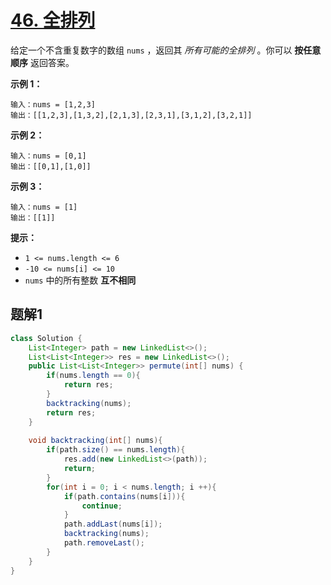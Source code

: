 # [46. 全排列](https://leetcode.cn/problems/permutations/)

给定一个不含重复数字的数组 `nums` ，返回其 *所有可能的全排列* 。你可以 **按任意顺序** 返回答案。

 

**示例 1：**

```
输入：nums = [1,2,3]
输出：[[1,2,3],[1,3,2],[2,1,3],[2,3,1],[3,1,2],[3,2,1]]
```

**示例 2：**

```
输入：nums = [0,1]
输出：[[0,1],[1,0]]
```

**示例 3：**

```
输入：nums = [1]
输出：[[1]]
```

 

**提示：**

- `1 <= nums.length <= 6`
- `-10 <= nums[i] <= 10`
- `nums` 中的所有整数 **互不相同**

## 题解1

```java
class Solution {
    List<Integer> path = new LinkedList<>();
    List<List<Integer>> res = new LinkedList<>();
    public List<List<Integer>> permute(int[] nums) {
        if(nums.length == 0){
            return res;
        }
        backtracking(nums);
        return res;
    }
    
    void backtracking(int[] nums){
        if(path.size() == nums.length){
            res.add(new LinkedList<>(path));
            return;
        }
        for(int i = 0; i < nums.length; i ++){
            if(path.contains(nums[i])){
                continue;
            }
            path.addLast(nums[i]);
            backtracking(nums);
            path.removeLast();
        }
    }
}
```

